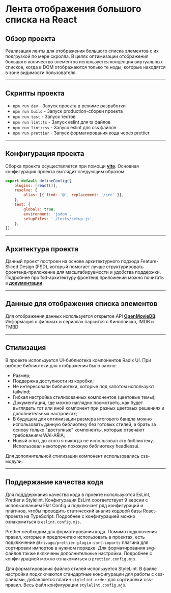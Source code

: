 # Лента отображения большого списка на React

## Обзор проекта

Реализация ленты для отображения большого списка элементов с их подгрузкой по мере скролла. В целях оптимизации отображения большого количество элементов используется концепция виртуальных списков, когда в DOM отображаются только те ноды, которые находятся в зоне видимости пользователя.

---

## Скрипты проекта

- `npm run dev` - Запуск проекта в режиме разработки
- `npm run build` - Запуск production-сборки проекта
- `npm run test` - Запуск тестов
- `npm run lint:ts` - Запуск eslint для ts файлов
- `npm run lint:css` - Запуск eslint для css файлов
- `npm run prettier` - Запуск форматирования кода через prettier

---

## Конфигурация проекта

Сборка проекта осуществляется при помощи **[vite](https://vite.dev/)**. Основная конфигурация проекта выглядит следующим образом

```js
export default defineConfig({
	plugins: [react()],
	resolve: {
		alias: [{ find: '@', replacement: '/src' }],
	},
	test: {
		globals: true,
		environment: 'jsdom',
		setupFiles: './tests/setup.js',
	},
});
```

---

## Архитектура проекта

Данный проект построен на основе архитектурного подхода Feature-Sliced Design (FSD), который помогает лучше структурировать фронтенд-приложение для масштабируемости и удобства поддержки. Подробнее про fsd-архитектуру фронтенд приложений можно почитать в **[документации](https://feature-sliced.design/ru/)**.

---

## Данные для отображения списка элементов

Для отображения данных используется открытое API **[OpenMovieDB](https://github.com/OpenMovieDB)**. Информация о фильмах и сериалах парсится с Кинопоиска, IMDB и TMBD

---

## Стилизация

В проекте используется UI-библиотека компонентов Radix UI. При выборе библиотеки для отображения было важно:

- Размер;
- Поддержка доступности из коробки;
- Не интересовали библиотеки, которые под капотом используют tailwind;
- Гибкая настройка стилизованных компонентов (цветовые темы);
- Документация, где можно наглядно посмотреть, как будет выглядеть тот или иной компонент при разных цветовых решениях и дополнительных настройках;
- В будущем для оптимизации размера итогового бандла можно использовать данную библиотеку без готовых стилей, а брать за основу только "доступные" компоненты, которые отвечают требованиям WAI-ARIA;
- Новый опыт, до этого я никогда не использовал эту библиотеку. Использовал некоторую похожую библиотеку headlessui.

Для дополнительной стилизации компонент использовались css-модули.

---

## Поддержание качества кода

Для подддержания качества кода в проекте используются EsLint, Prettier и Stylelint.
Конфигурация EsLint соответствует 9 версии с использованием Flat Config и подключает ряд конфигураций и плагинов, чтобы проводить статический анализ кодовой базы React-проекта на TypeScript. Подробнее с конфигурацией можно ознакомиться в `eslint.config.mjs`.

Prettier необходим для форматирования кода. Помимо подключения правил, которые я предпочитаю использовать в проектах, есть подключение `@trivago/prettier-plugin-sort-imports` плагина для сортировки импортов в нужном порядке. Для форматирования svg-файлов также включены дополнительные настройки. Подробнее с конфигурацией можно ознакомиться в `prettier.config.mjs`.

Для форматирования файлов стилей используется StyleLint. В файле настройки подключаются стандартные конфигурации для работы с css-файлами, добавляется плагин `stylelint-order` для сортировки css-правил. Весь файл конфигурации `stylelint.config.mjs`.